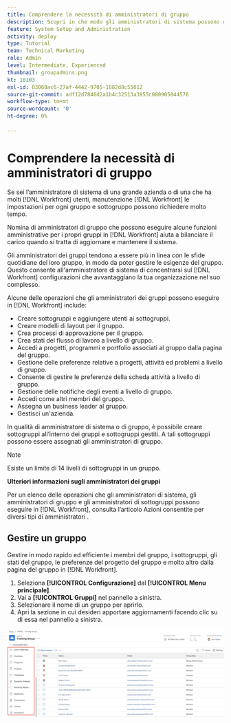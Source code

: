 ```yaml
---
title: Comprendere la necessità di amministratori di gruppo
description: Scopri in che modo gli amministratori di sistema possono utilizzare gli amministratori di gruppo per gestire [!DNL Workfront] , offrendo ai gruppi un maggiore controllo sul loro lavoro.
feature: System Setup and Administration
activity: deploy
type: Tutorial
team: Technical Marketing
role: Admin
level: Intermediate, Experienced
thumbnail: groupadmins.png
kt: 10103
exl-id: 03060ac6-27af-4442-9705-1882d8c55012
source-git-commit: adf12d7846d2a1b4c32513a3955c080905044576
workflow-type: tm+mt
source-wordcount: '0'
ht-degree: 0%

---
```


# Comprendere la necessità di amministratori di gruppo

<!---
21.4 updates have been made
--->

Se sei l’amministratore di sistema di una grande azienda o di una che ha molti [!DNL Workfront] utenti, manutenzione [!DNL Workfront] le impostazioni per ogni gruppo e sottogruppo possono richiedere molto tempo.

Nomina di amministratori di gruppo che possono eseguire alcune funzioni amministrative per i propri gruppi in [!DNL Workfront] aiuta a bilanciare il carico quando si tratta di aggiornare e mantenere il sistema.

Gli amministratori dei gruppi tendono a essere più in linea con le sfide quotidiane del loro gruppo, in modo da poter gestire le esigenze del gruppo. Questo consente all&#39;amministratore di sistema di concentrarsi sul [!DNL Workfront] configurazioni che avvantaggiano la tua organizzazione nel suo complesso.

Alcune delle operazioni che gli amministratori dei gruppi possono eseguire in [!DNL Workfront] include:

* Creare sottogruppi e aggiungere utenti ai sottogruppi.
* Creare modelli di layout per il gruppo.
* Crea processi di approvazione per il gruppo.
* Crea stati del flusso di lavoro a livello di gruppo.
* Accedi a progetti, programmi e portfolio associati al gruppo dalla pagina del gruppo.
* Gestione delle preferenze relative a progetti, attività ed problemi a livello di gruppo.
* Consente di gestire le preferenze della scheda attività a livello di gruppo.
* Gestione delle notifiche degli eventi a livello di gruppo.
* Accedi come altri membri del gruppo.
* Assegna un business leader al gruppo.
* Gestisci un&#39;azienda.

In qualità di amministratore di sistema o di gruppo, è possibile creare sottogruppi all’interno dei gruppi e sottogruppi gestiti. A tali sottogruppi possono essere assegnati gli amministratori di gruppo.

>[!NOTE]
>
>Esiste un limite di 14 livelli di sottogruppi in un gruppo.

**Ulteriori informazioni sugli amministratori dei gruppi**

<!---
bullet points below need hyperlinks
--->

Per un elenco delle operazioni che gli amministratori di sistema, gli amministratori di gruppo e gli amministratori di sottogruppi possono eseguire in [!DNL Workfront], consulta l’articolo Azioni consentite per diversi tipi di amministratori .

## Gestire un gruppo

Gestire in modo rapido ed efficiente i membri del gruppo, i sottogruppi, gli stati del gruppo, le preferenze del progetto del gruppo e molto altro dalla pagina del gruppo in [!DNL Workfront].

1. Seleziona **[!UICONTROL Configurazione]** dal **[!UICONTROL Menu principale]**.
1. Vai a **[!UICONTROL Gruppi]** nel pannello a sinistra.
1. Selezionare il nome di un gruppo per aprirlo.
1. Apri la sezione in cui desideri apportare aggiornamenti facendo clic su di essa nel pannello a sinistra.

![Pagina Gruppo](assets/admin-fund-manage-a-group.png)

<!---
learn more URLs
Create and manage groups 
Create and manage subgroups 
Business leader overview 
--->
